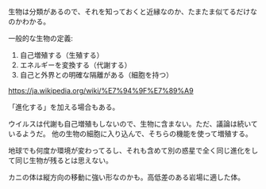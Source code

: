 生物は分類があるので、それを知っておくと近縁なのか、たまたま似てるだけなのかわかる。

一般的な生物の定義:

1. 自己増殖する（生殖する）
2. エネルギーを変換する（代謝する）
3. 自己と外界との明確な隔離がある（細胞を持つ）

https://ja.wikipedia.org/wiki/%E7%94%9F%E7%89%A9

「進化する」を加える場合もある。

ウイルスは代謝も自己増殖もしないので、生物に含まない。ただ、議論は続いているようだ。
他の生物の細胞に入り込んで、そちらの機能を使って増殖する。

地球でも何度か環境が変わってるし、それも含めて別の惑星で全く同じ進化をして同じ生物が残るとは思えない。

カニの体は縦方向の移動に強い形なのかも。高低差のある岩場に適した体。
